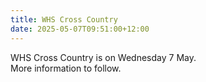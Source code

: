 ```yaml
---
title: WHS Cross Country
date: 2025-05-07T09:51:00+12:00
---
```

WHS Cross Country is on Wednesday 7 May.  
More information to follow.
